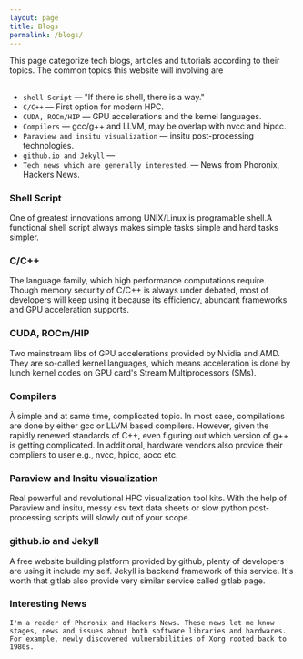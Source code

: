 ```yaml
---
layout: page
title: Blogs
permalink: /blogs/
---
```



This page categorize tech blogs, articles and tutorials according to their topics. The common topics this website will involving are
##
 - `shell Script` &mdash; "If there is shell, there is a way."
 - `C/C++` &mdash; First option for modern HPC.
 - `CUDA, ROCm/HIP` &mdash; GPU accelerations and the kernel languages.
 - `Compilers` &mdash; gcc/g++ and LLVM, may be overlap with nvcc and hipcc.
 - `Paraview and insitu visualization` &mdash; insitu post-processing technologies.
 - `github.io and Jekyll` &mdash; 
 - `Tech news which are generally interested`. &mdash; News from Phoronix, Hackers News.



### Shell Script
<p>
One of greatest innovations among UNIX/Linux is programable shell.A functional shell script always makes simple tasks simple and hard tasks simpler.
</p>  


### C/C++
<p>
The language family, which high performance computations require. Though memory security of C/C++ is always under debated, most of developers will keep using it because its efficiency, abundant frameworks and GPU acceleration supports.
</p>


### CUDA, ROCm/HIP
<p>
Two mainstream libs of GPU accelerations provided by Nvidia and AMD. They are so-called kernel languages, which means acceleration is done by lunch kernel codes on GPU card's Stream Multiprocessors (SMs).
</p>


### Compilers
<p>
À simple and at same time, complicated topic. In most case, compilations are done by either gcc or LLVM based compilers. However, given the rapidly renewed standards of C++, even figuring out which version of g++ is getting complicated. In additional, hardware vendors also provide their compliers to user e.g., nvcc, hpicc, aocc etc.
</p>


### Paraview and Insitu visualization
<p>
Real powerful and revolutional HPC visualization tool kits. With the help of Paraview and insitu, messy csv text data sheets or slow python post-processing scripts will slowly out of your scope.
</p>

### github.io and Jekyll
<p>
A free website building platform provided by github, plenty of developers are using it include my self. Jekyll is backend framework of this service. It's worth that gitlab also provide very similar service called gitlab page.
</p>


### Interesting News
```text
I'm a reader of Phoronix and Hackers News. These news let me know stages, news and issues about both software libraries and hardwares. For example, newly discovered vulnerabilities of Xorg rooted back to 1980s.
``` 